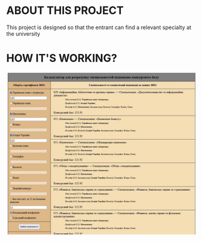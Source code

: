 # ABOUT THIS PROJECT
This project is designed so that the entrant can find a relevant specialty at the university

# HOW IT'S WORKING?
![DBschema](/screenshots/MAIN_SCREEN.jpg)

